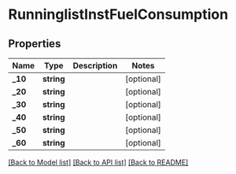 # RunninglistInstFuelConsumption

## Properties
Name | Type | Description | Notes
------------ | ------------- | ------------- | -------------
**_10** | **string** |  | [optional] 
**_20** | **string** |  | [optional] 
**_30** | **string** |  | [optional] 
**_40** | **string** |  | [optional] 
**_50** | **string** |  | [optional] 
**_60** | **string** |  | [optional] 

[[Back to Model list]](../README.md#documentation-for-models) [[Back to API list]](../README.md#documentation-for-api-endpoints) [[Back to README]](../README.md)


